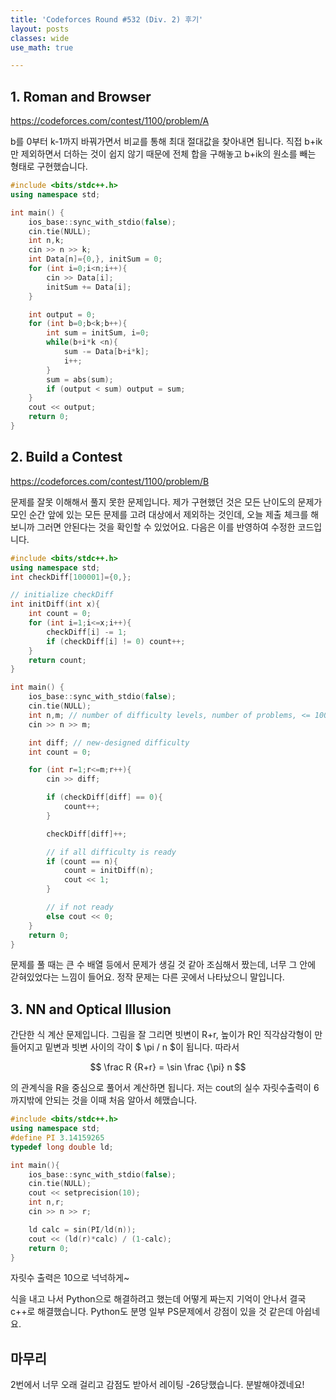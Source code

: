 ```yaml
---
title: 'Codeforces Round #532 (Div. 2) 후기'
layout: posts
classes: wide
use_math: true

---
```


## 1. Roman and Browser

https://codeforces.com/contest/1100/problem/A

b를 0부터 k-1까지 바꿔가면서 비교를 통해 최대 절대값을 찾아내면 됩니다. 직접 b+ik만 제외하면서 더하는 것이 쉽지 않기 때문에 전체 합을 구해놓고 b+ik의 원소를 빼는 형태로 구현했습니다.

```c++
#include <bits/stdc++.h>
using namespace std;

int main() {
    ios_base::sync_with_stdio(false);
    cin.tie(NULL);
    int n,k;
    cin >> n >> k;
    int Data[n]={0,}, initSum = 0;
    for (int i=0;i<n;i++){
        cin >> Data[i];
        initSum += Data[i];
    }

    int output = 0;
    for (int b=0;b<k;b++){
        int sum = initSum, i=0;
        while(b+i*k <n){
            sum -= Data[b+i*k];
            i++;
        }
        sum = abs(sum);
        if (output < sum) output = sum;
    }
    cout << output;
    return 0;
}
```



## 2. Build a Contest

https://codeforces.com/contest/1100/problem/B

문제를 잘못 이해해서 풀지 못한 문제입니다. 제가 구현했던 것은 모든 난이도의 문제가 모인 순간 앞에 있는 모든 문제를 고려 대상에서 제외하는 것인데, 오늘 제출 체크를 해보니까 그러면 안된다는 것을 확인할 수 있었어요. 다음은 이를 반영하여 수정한 코드입니다.

```c++
#include <bits/stdc++.h>
using namespace std;
int checkDiff[100001]={0,};

// initialize checkDiff
int initDiff(int x){
    int count = 0;
    for (int i=1;i<=x;i++){
        checkDiff[i] -= 1;
        if (checkDiff[i] != 0) count++;
    }
    return count;
}

int main() {
    ios_base::sync_with_stdio(false);
    cin.tie(NULL);
    int n,m; // number of difficulty levels, number of problems, <= 100000
    cin >> n >> m;

    int diff; // new-designed difficulty
    int count = 0;

    for (int r=1;r<=m;r++){
        cin >> diff;

        if (checkDiff[diff] == 0){
            count++;
        }

        checkDiff[diff]++;

        // if all difficulty is ready
        if (count == n){
            count = initDiff(n);
            cout << 1;
        }

        // if not ready
        else cout << 0;
    }
    return 0;
}
```

문제를 풀 때는 큰 수 배열 등에서 문제가 생길 것 같아 조심해서 짰는데, 너무 그 안에 갇혀있었다는 느낌이 들어요. 정작 문제는 다른 곳에서 나타났으니 말입니다.



## 3. NN and Optical Illusion

간단한 식 계산 문제입니다. 그림을 잘 그리면 빗변이 R+r, 높이가 R인 직각삼각형이 만들어지고 밑변과 빗변 사이의 각이 $ \pi / n $이 됩니다. 따라서

$$
\frac R {R+r} = \sin \frac {\pi} n
$$

의 관계식을 R을 중심으로 풀어서 계산하면 됩니다. 저는 cout의 실수 자릿수출력이 6까지밖에 안되는 것을 이때 처음 알아서 헤맸습니다. 

```c++
#include <bits/stdc++.h>
using namespace std;
#define PI 3.14159265
typedef long double ld;

int main(){
    ios_base::sync_with_stdio(false);
    cin.tie(NULL);
    cout << setprecision(10);
    int n,r;
    cin >> n >> r;

    ld calc = sin(PI/ld(n));
    cout << (ld(r)*calc) / (1-calc);
    return 0;
}
```

자릿수 출력은 10으로 넉넉하게~



식을 내고 나서 Python으로 해결하려고 했는데 어떻게 짜는지 기억이 안나서 결국 c++로 해결했습니다. Python도 분명 일부 PS문제에서 강점이 있을 것 같은데 아쉽네요.



## 마무리

2번에서 너무 오래 걸리고 감점도 받아서 레이팅 -26당했습니다. 분발해야겠네요!